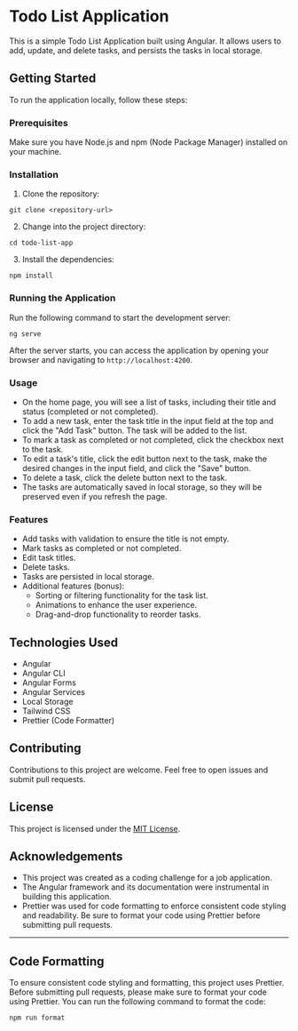 # Todo List Application

This is a simple Todo List Application built using Angular. It allows users to add, update, and delete tasks, and persists the tasks in local storage.

## Getting Started

To run the application locally, follow these steps:

### Prerequisites

Make sure you have Node.js and npm (Node Package Manager) installed on your machine.

### Installation

1. Clone the repository:
```
git clone <repository-url>
```


2. Change into the project directory:
```
cd todo-list-app
```

3. Install the dependencies:
```
npm install
```

### Running the Application

Run the following command to start the development server:

```
ng serve
```


After the server starts, you can access the application by opening your browser and navigating to `http://localhost:4200`.

### Usage

- On the home page, you will see a list of tasks, including their title and status (completed or not completed).
- To add a new task, enter the task title in the input field at the top and click the "Add Task" button. The task will be added to the list.
- To mark a task as completed or not completed, click the checkbox next to the task.
- To edit a task's title, click the edit button next to the task, make the desired changes in the input field, and click the "Save" button.
- To delete a task, click the delete button next to the task.
- The tasks are automatically saved in local storage, so they will be preserved even if you refresh the page.

### Features

- Add tasks with validation to ensure the title is not empty.
- Mark tasks as completed or not completed.
- Edit task titles.
- Delete tasks.
- Tasks are persisted in local storage.
- Additional features (bonus):
  - Sorting or filtering functionality for the task list.
  - Animations to enhance the user experience.
  - Drag-and-drop functionality to reorder tasks.

## Technologies Used

- Angular
- Angular CLI
- Angular Forms
- Angular Services
- Local Storage
- Tailwind CSS
- Prettier (Code Formatter)

## Contributing

Contributions to this project are welcome. Feel free to open issues and submit pull requests.

## License

This project is licensed under the [MIT License](LICENSE).

## Acknowledgements

- This project was created as a coding challenge for a job application.
- The Angular framework and its documentation were instrumental in building this application.
- Prettier was used for code formatting to enforce consistent code styling and readability. Be sure to format your code using Prettier before submitting pull requests.

---

## Code Formatting

To ensure consistent code styling and formatting, this project uses Prettier. Before submitting pull requests, please make sure to format your code using Prettier. You can run the following command to format the code:

```
npm run format
```